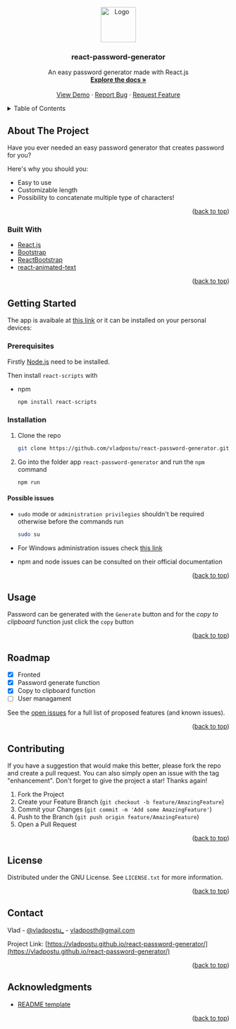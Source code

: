 <div id="top"></div>

<!-- PROJECT LOGO -->
<br />
<div align="center">
  <a href="https://vladpostu.github.io/react-password-generator/">
    <img src="https://cdn-icons-png.flaticon.com/512/483/483408.png" alt="Logo" width="80" height="80">
  </a>

  <h3 align="center">react-password-generator</h3>

  <p align="center">
    An easy password generator made with React.js
    <br />
    <a href="https://github.com/vladpostu/react-password-generator"><strong>Explore the docs »</strong></a>
    <br />
    <br />
    <a href="https://vladpostu.github.io/react-password-generator/">View Demo</a>
    ·
    <a href="https://github.com/vladpostu/react-password-generator/issues">Report Bug</a>
    ·
    <a href="https://github.com/vladpostu/react-password-generator/issues">Request Feature</a>
  </p>
</div>



<!-- TABLE OF CONTENTS -->
<details>
  <summary>Table of Contents</summary>
  <ol>
    <li>
      <a href="#about-the-project">About The Project</a>
      <ul>
        <li><a href="#built-with">Built With</a></li>
      </ul>
    </li>
    <li>
      <a href="#getting-started">Getting Started</a>
      <ul>
        <li><a href="#prerequisites">Prerequisites</a></li>
        <li><a href="#installation">Installation</a></li>
      </ul>
    </li>
    <li><a href="#usage">Usage</a></li>
    <li><a href="#roadmap">Roadmap</a></li>
    <li><a href="#contributing">Contributing</a></li>
     <li><a href="#license">License</a></li>
    <li><a href="#contact">Contact</a></li>
    <li><a href="#acknowledgments">Acknowledgments</a></li>
  </ol>
</details>



<!-- ABOUT THE PROJECT -->
## About The Project

Have you ever needed an easy password generator that creates password for you?

Here's why you should you:
* Easy to use
* Customizable length
* Possibility to concatenate multiple type of characters!

<p align="right">(<a href="#top">back to top</a>)</p>



### Built With

* [React.js](https://reactjs.org/)
* [Bootstrap](https://getbootstrap.com)
* [ReactBootstrap](https://react-bootstrap.github.io/)
* [react-animated-text](https://www.npmjs.com/package/react-animated-text)

<p align="right">(<a href="#top">back to top</a>)</p>


<!-- GETTING STARTED -->
## Getting Started

The app is avaibale at [this link](https://vladpostu.github.io/react-password-generator/) or it can be installed on your personal devices:

### Prerequisites

Firstly [Node.js](https://vladpostu.github.io/react-password-generator/) need to be installed.

Then install `react-scripts` with 
* npm
  ```sh
  npm install react-scripts 
  ```

### Installation

1. Clone the repo 
    ```bash
    git clone https://github.com/vladpostu/react-password-generator.git
    ```

2. Go into the folder app `react-password-generator` and run the `npm` command 
    
    ```bash
    npm run
    ```
#### Possible issues

- `sudo` mode or `administration privilegies` shouldn't be required otherwise before the commands run 
    ```bash
    sudo su
    ``` 
- For Windows administration issues check [this link](https://smallbusiness.chron.com/set-up-computer-administrator-privileges-54611.html#:~:text=If%20you%20are%20unable%20to,Command%20Prompt%20with%20administrator%20privileges.) 

- npm and node issues can be consulted on their official documentation

<p align="right">(<a href="#top">back to top</a>)</p>

<!-- USAGE EXAMPLES -->
## Usage

Password can be generated with the `Generate` button and for the _copy to clipboard_ function just click the `copy` button

<p align="right">(<a href="#top">back to top</a>)</p>

<!-- ROADMAP -->
## Roadmap

- [x] Fronted 
- [x] Password generate function
- [x] Copy to clipboard function
- [ ] User managament

See the [open issues](https://github.com/othneildrew/Best-README-Template/issues) for a full list of proposed features (and known issues).

<p align="right">(<a href="#top">back to top</a>)</p>



<!-- CONTRIBUTING -->
## Contributing

If you have a suggestion that would make this better, please fork the repo and create a pull request. You can also simply open an issue with the tag "enhancement".
Don't forget to give the project a star! Thanks again!

1. Fork the Project
2. Create your Feature Branch (`git checkout -b feature/AmazingFeature`)
3. Commit your Changes (`git commit -m 'Add some AmazingFeature'`)
4. Push to the Branch (`git push origin feature/AmazingFeature`)
5. Open a Pull Request

<p align="right">(<a href="#top">back to top</a>)</p>



<!-- LICENSE -->
## License

Distributed under the GNU License. See `LICENSE.txt` for more information.

<p align="right">(<a href="#top">back to top</a>)</p>



<!-- CONTACT -->
## Contact

Vlad - [@vladpostu_](https://instagram.com/vladpostu_) - vladposth@gmail.com

Project Link: [https://vladpostu.github.io/react-password-generator/](https://vladpostu.github.io/react-password-generator/)

<p align="right">(<a href="#top">back to top</a>)</p>

<!-- ACKNOWLEDGMENTS -->
## Acknowledgments

* [README template](https://github.com/othneildrew/Best-README-Template)

<p align="right">(<a href="#top">back to top</a>)</p>

